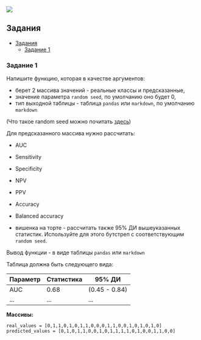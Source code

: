 
<script type="text/javascript" id="MathJax-script" async
  src="https://cdn.jsdelivr.net/npm/mathjax@3/es5/tex-mml-chtml.js">
</script>

<script>
MathJax = {
  tex: {
    inlineMath: [['$', '$'], ['\\(', '\\)']]
  }
};
</script>
<script id="MathJax-script" async
  src="https://cdn.jsdelivr.net/npm/mathjax@3/es5/tex-chtml.js">
</script>

<img src="https://i.pinimg.com/564x/d6/0d/56/d60d56d0590e41ae363f42da31127a50.jpg" style="display: block; margin: 0 auto"/>

## Задания

- [Задания](#задания)
  - [Задание 1](#задание-1)

### Задание 1

Напишите функцию, которая в качестве аргументов:

- берет 2 массива значений - реальные классы и предсказанные,
- значение параметра `random seed`, по умолчанию оно будет 0,
- тип выходной таблицы - таблица  `pandas` или `markdown`, по умолчанию `markdown`

(Что такое random seed можно почитать [здесь](https://en.wikipedia.org/wiki/Random_seed))

Для предсказанного массива нужно рассчитать:

- AUC
- Sensitivity
- Specificity
- NPV
- PPV
- Accuracy
- Balanced accuracy

- вишенка на торте - рассчитать также 95% ДИ вышеуказанных статистик.
Используйте для этого бутстреп с соответствующим `random seed`.

Вывод функции - в виде таблицы `pandas` или `markdown`

Таблица должна быть следующего вида:

| Параметр | Статистика | 95% ДИ      |
|------------------|----------------------|---------------|
| AUC              | 0.68                 | (0.45 - 0.84) |
| ...                 |      ...                |    ...           |

**Массивы:**

```
real_values = [0,1,1,0,1,0,1,1,0,0,0,1,1,0,0,1,0,1,0,1,0]
predicted_values = [0,1,0,1,1,0,0,1,0,1,1,1,1,0,1,0,0,1,1,0,0]
```
